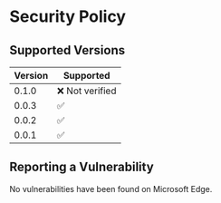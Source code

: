 # Security Policy

## Supported Versions

| Version | Supported          |
| ------- | ------------------ |
| 0.1.0   | :x: Not verified   |
| 0.0.3   | :white_check_mark: |
| 0.0.2   | :white_check_mark: |
| 0.0.1   | :white_check_mark: |

## Reporting a Vulnerability
No vulnerabilities have been found on Microsoft Edge.
